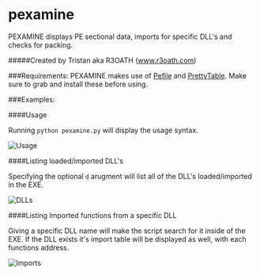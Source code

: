 pexamine
========

PEXAMINE displays PE sectional data, imports for specific DLL's and checks for packing.

#####Created by Tristan aka R3OATH (www.r3oath.com)

###Requirements:
PEXAMINE makes use of [Pefile](http://code.google.com/p/pefile/) and [PrettyTable](https://pypi.python.org/pypi/PrettyTable). Make sure to grab and install these before using.

###Examples:

####Usage

Running `python pexamine.py` will display the usage syntax.

![Usage](http://www.r3oath.com/images/pexamine/usage.jpg)

####Listing loaded/imported DLL's

Specifying the optional `d` arugment will list all of the DLL's loaded/imported in the EXE.

![DLLs](http://www.r3oath.com/images/pexamine/dlls.jpg)

####Listing Imported functions from a specific DLL

Giving a specific DLL name will make the script search for it inside of the EXE. 
If the DLL exists it's import table will be displayed as well, with each functions address.

![Imports](http://www.r3oath.com/images/pexamine/imports.jpg)
